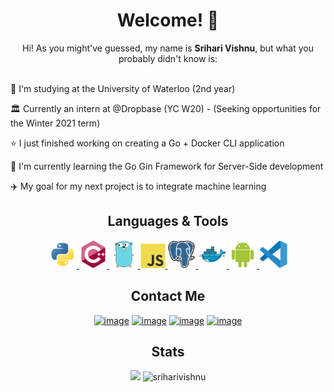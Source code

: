 <h1 align="center"> Welcome! 👋 </h1>

<div align="center">
  Hi! As you might've guessed, my name is <b>Srihari Vishnu</b>, but what you probably didn't know is:
<br/>
  <br/>
</div>



🏫 I'm studying at the University of Waterloo (2nd year)

🏛️ Currently an intern at @Dropbase (YC W20) - (Seeking opportunities for the Winter 2021 term)

 ⭐  I just finished working on creating a Go + Docker CLI application
 
 🚀  I'm currently learning the Go Gin Framework for Server-Side development
 
 ✈️   My goal for my next project is to integrate machine learning
  
<h2 align="center"> Languages & Tools </h1>
<div align="center">
  <a href="https://www.python.org" target="_blank"> 
    <img src="https://raw.githubusercontent.com/devicons/devicon/master/icons/python/python-original.svg" alt="python" width="45" height="45"/> 
  </a>  
  <a href="https://www.cplusplus.com/" target="_blank">
    <img src="https://raw.githubusercontent.com/devicons/devicon/master/icons/cplusplus/cplusplus-original.svg" alt="c++" width="45" height="45"/> 
  </a> 
  <a href="https://www.cplusplus.com/" target="_blank">
    <img src="https://raw.githubusercontent.com/devicons/devicon/master/icons/go/go-original.svg" alt="c++" width="45" height="45"/> 
  </a> 
  <a href="https://developer.mozilla.org/en-US/docs/Web/JavaScript" target="_blank"> 
    <img src="https://raw.githubusercontent.com/devicons/devicon/master/icons/javascript/javascript-original.svg" alt="javascript" width="40" height="40"/> 
  </a> 
  <a href="https://www.postgresql.org/" target="_blank"> 
    <img src="https://raw.githubusercontent.com/devicons/devicon/master/icons/postgresql/postgresql-original.svg" alt="postgresql" width="45" height="45"/> 
  </a>
  <a href="https://www.docker.org/" target="_blank"> 
    <img src="https://raw.githubusercontent.com/devicons/devicon/master/icons/docker/docker-original.svg" alt="docker" width="45" height="45"/> 
  </a>
  <a href="https://developer.android.com/" target="_blank"> 
    <img src="https://raw.githubusercontent.com/devicons/devicon/master/icons/android/android-original.svg" alt="android" width="45" height="45"/> 
  </a> 
  <a href="https://code.visualstudio.com/" target="_blank"> 
    <img src="https://raw.githubusercontent.com/devicons/devicon/master/icons/vscode/vscode-original.svg" alt="vscode" width="45" height="45"/> 
  </a>
  </div>
<h2 align="center"> Contact Me </h1>
<div align="center">

[![image](https://img.shields.io/badge/LinkedIn-0077B5?style=for-the-badge&logo=linkedin&logoColor=white)](https://www.linkedin.com/in/sriharivishnu/)
[![image](https://img.shields.io/badge/GitHub-100000?style=for-the-badge&logo=github&logoColor=white)](https://github.com/sriharivishnu)
[![image](https://img.shields.io/badge/Gmail-D14836?style=for-the-badge&logo=gmail&logoColor=white)](mailto:srihari.vishnu@gmail.com)
[![image](https://img.shields.io/badge/Instagram-E4405F?style=for-the-badge&logo=instagram&logoColor=white)](https://www.instagram.com/srihari.vishnu/)

</div>

<h2 align="center"> Stats </h1>

<div align= "center">
  <img height= "150" src="https://github-readme-stats.vercel.app/api?username=sriharivishnu&theme=dark&show_icons=true&include_all_commits=true&count_private=true" />
  <img height="150" src="https://github-readme-streak-stats.herokuapp.com/?user=sriharivishnu&count_private=true&theme=dark" alt="sriharivishnu" />

</div>

